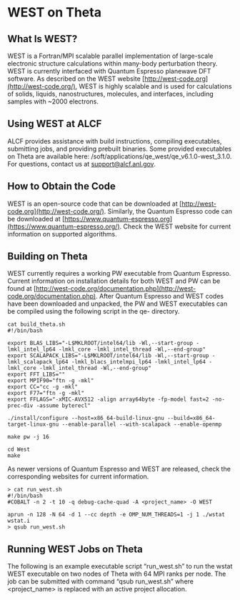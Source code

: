 # WEST on Theta
## What Is WEST?
WEST is a Fortran/MPI scalable parallel implementation of large-scale electronic structure calculations within many-body perturbation theory. WEST is currently interfaced with Quantum Espresso planewave DFT software. As described on the WEST website [http://west-code.org](http://west-code.org/), WEST is highly scalable and is used for calculations of solids, liquids, nanostructures, molecules, and interfaces, including samples with ~2000 electrons.

## Using WEST at ALCF
ALCF provides assistance with build instructions, compiling executables, submitting jobs, and providing prebuilt binaries. Some provided executables on Theta are available here: /soft/applications/qe_west/qe_v6.1.0-west_3.1.0. For questions, contact us at [support@alcf.anl.gov](mailto:support@alcf.anl.gov).

## How to Obtain the Code
WEST is an open-source code that can be downloaded at [http://west-code.org](http://west-code.org/). Similarly, the Quantum Espresso code can be downloaded at [https://www.quantum-espresso.org](https://www.quantum-espresso.org/). Check the WEST website for current information on supported algorithms.

## Building on Theta
WEST currently requires a working PW executable from Quantum Espresso. Current information on installation details for both WEST and PW can be found at [http://west-code.org/documentation.php](http://west-code.org/documentation.php). After Quantum Espresso and WEST codes have been downloaded and unpacked, the PW and WEST executables can be compiled using the following script in the qe-<version> directory.
  
  ```
  cat build_theta.sh
#!/bin/bash

export BLAS_LIBS="-L$MKLROOT/intel64/lib -Wl,--start-group -lmkl_intel_lp64 -lmkl_core -lmkl_intel_thread -Wl,--end-group"
export SCALAPACK_LIBS="-L$MKLROOT/intel64/lib -Wl,--start-group -lmkl_scalapack_lp64 -lmkl_blacs_intelmpi_lp64 -lmkl_intel_lp64 -lmkl_core -lmkl_intel_thread -Wl,--end-group"
export FFT_LIBS=""
export MPIF90="ftn -g -mkl"
export CC="cc -g -mkl"
export F77="ftn -g -mkl"
export FFLAGS="-xMIC-AVX512 -align array64byte -fp-model fast=2 -no-prec-div -assume byterecl"

./install/configure --host=x86_64-build-linux-gnu --build=x86_64-target-linux-gnu --enable-parallel --with-scalapack --enable-openmp

make pw -j 16

cd West
make
```
  
As newer versions of Quantum Espresso and WEST are released, check the corresponding websites for current information.

```
> cat run_west.sh
#!/bin/bash
#COBALT -n 2 -t 10 -q debug-cache-quad -A <project_name> -O WEST

aprun -n 128 -N 64 -d 1 --cc depth -e OMP_NUM_THREADS=1 -j 1 ./wstat wstat.i
> qsub run_west.sh
```
  
## Running WEST Jobs on Theta
The following is an example executable script “run_west.sh” to run the wstat WEST executable on two nodes of Theta with 64 MPI ranks per node. The job can be submitted with command “qsub run_west.sh” where <project_name> is replaced with an active project allocation.  
